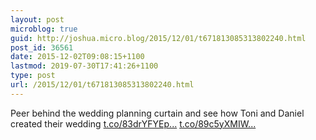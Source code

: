 ```yaml
---
layout: post
microblog: true
guid: http://joshua.micro.blog/2015/12/01/t671813085313802240.html
post_id: 36561
date: 2015-12-02T09:08:15+1100
lastmod: 2019-07-30T17:41:26+1100
type: post
url: /2015/12/01/t671813085313802240.html
---
```

Peer behind the wedding planning curtain and see how Toni and Daniel created their wedding [t.co/83drYFYEp...](https://t.co/83drYFYEp0) [t.co/89c5yXMIW...](https://t.co/89c5yXMIWB)
